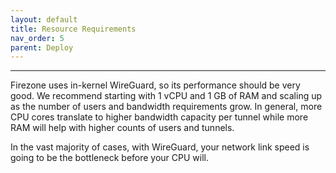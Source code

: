 ```yaml
---
layout: default
title: Resource Requirements
nav_order: 5
parent: Deploy
---
```

---

Firezone uses in-kernel WireGuard, so its performance should be very good. We
recommend starting with 1 vCPU and 1 GB of RAM and scaling up as the number of
users and bandwidth requirements grow. In general, more CPU cores translate to
higher bandwidth capacity per tunnel while more RAM will help with higher counts
of users and tunnels.

In the vast majority of cases, with WireGuard, your network link speed is going
to be the bottleneck before your CPU will.
